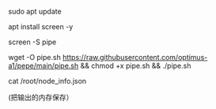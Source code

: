 sudo apt update


apt install screen -y


screen -S pipe


wget -O pipe.sh https://raw.githubusercontent.com/optimus-a1/pepe/main/pipe.sh && chmod +x pipe.sh && ./pipe.sh



cat /root/node_info.json

(把输出的内存保存）
